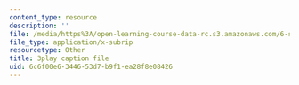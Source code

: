 ```yaml
---
content_type: resource
description: ''
file: /media/https%3A/open-learning-course-data-rc.s3.amazonaws.com/6-s095-programming-for-the-puzzled-january-iap-2018/6c6f00e6344653d7b9f1ea28f8e08426_eSRNeIyX5dY.vtt
file_type: application/x-subrip
resourcetype: Other
title: 3play caption file
uid: 6c6f00e6-3446-53d7-b9f1-ea28f8e08426
---
```


